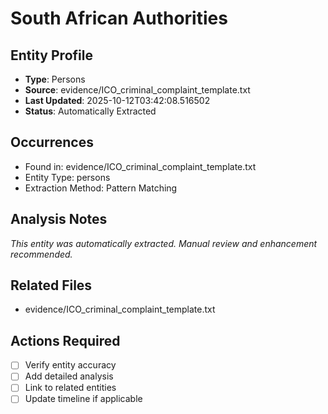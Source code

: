 # South African Authorities

## Entity Profile
- **Type**: Persons
- **Source**: evidence/ICO_criminal_complaint_template.txt
- **Last Updated**: 2025-10-12T03:42:08.516502
- **Status**: Automatically Extracted

## Occurrences
- Found in: evidence/ICO_criminal_complaint_template.txt
- Entity Type: persons
- Extraction Method: Pattern Matching

## Analysis Notes
*This entity was automatically extracted. Manual review and enhancement recommended.*

## Related Files
- evidence/ICO_criminal_complaint_template.txt

## Actions Required
- [ ] Verify entity accuracy
- [ ] Add detailed analysis
- [ ] Link to related entities
- [ ] Update timeline if applicable
